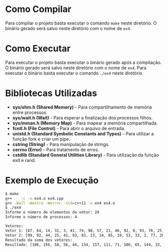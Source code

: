 # Como Compilar
Para compilar o projeto basta executar o comando `make` neste diretório. O binário gerado será salvo neste diretório com o nome de `ex4`.

# Como Executar
Para executar o projeto basta executar o binário gerado após a compilação. O binário gerado será salvo neste diretório com o nome de `ex4`. Para executar o binário basta executar o comando `./ex4` neste diretório.

# Bibliotecas Utilizadas
- **sys/shm.h (Shared Memory)** - Para compartilhamento de memória entre processos.
- **sys/wait.h (Wait)** - Para esperar a finalização dos processos filhos.
- **sys/mman.h (Memory Map)** - Para mapear a memória compartilhada.
- **fcntl.h (File Control)** - Para abrir o arquivo de entrada.
- **unistd.h (Standard Symbolic Constants and Types)** - Para utilizar a função fork e criar um pipe.
- **cstring (String)** - Para manipulação de strings.
- **cerrno (Error)** - Para tratamento de erros.
- **cstdlib (Standard General Utilities Library)** - Para utilização da função exit e rand.

# Exemplo de Execução
```bash
$ make
g++    -c -o ex4.o ex4.cpp
g++ -Wall -Wextra -Werror -std=c++11 -o ex4 ex4.o
$ ./ex4
Informe o número de elementos do vetor: 20
Informe o número de processos: 4

Vetores:
Vetor 1: [87, 64, 14, 31, 3, 41, 74, 98, 57, 21, 46, 92, 0, 93, 76, 25, 41, 19, 99, 47]
Vetor 2: [99, 92, 44, 25, 41, 93, 83, 13, 14, 85, 19, 52, 33, 2, 77, 28, 55, 56, 16, 68]
Resultado da soma dos vetores:
Resultado: [186, 156, 58, 56, 44, 134, 157, 111, 71, 106, 65, 144, 33, 95, 153, 53, 96, 75, 115, 115]
```